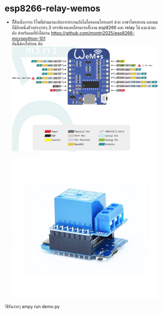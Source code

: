 # esp8266-relay-wemos
* ก็็็สืบเนื่องจาก รีโพที่ผ่านมานะคับการทำงานกับไมโครคอนโทรเลอร์ ด้วย ภาษาไพรทรอน และผมก็มีอีกหนึ่งตัวอย่างง่ายๆ 3 บรรทัดจบเลยก็สามารถส่ั่งงาน esp8266 และ relay ได้
แนะนำนะคับ สำหรับคนที่ยังได้อ่าน https://github.com/montri2025/esp8266-micropython-101  
อันนี้ต้องไปก่อน คับ 
![esp8266 wemos datasheet](images/datasheet.jpg)
![esp8266 wemos relay](images/relay.png)



 วิธีรันง่ายๆ
  ampy run demo.py 
